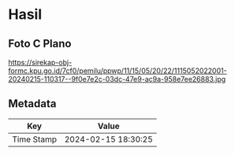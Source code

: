 # Hasil

## Foto C Plano

https://sirekap-obj-formc.kpu.go.id/7cf0/pemilu/ppwp/11/15/05/20/22/1115052022001-20240215-110317--9f0e7e2c-03dc-47e9-ac9a-958e7ee26883.jpg


## Metadata

| Key        | Value               |
| ---------- | ------------------- |
| Time Stamp | 2024-02-15 18:30:25 |



